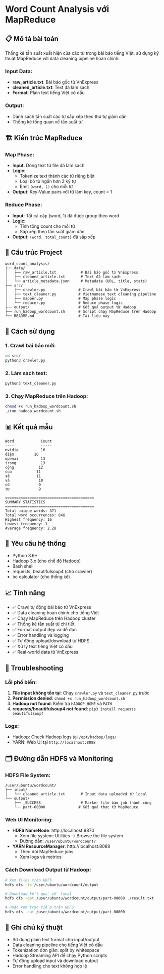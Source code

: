 # Word Count Analysis với MapReduce

## 📋 Mô tả bài toán

Thống kê tần suất xuất hiện của các từ trong bài báo tiếng Việt, sử dụng kỹ thuật MapReduce với data cleaning pipeline hoàn chỉnh.

### Input Data:
- **raw_article.txt**: Bài báo gốc từ VnExpress 
- **cleaned_article.txt**: Text đã làm sạch 
- **Format**: Plain text tiếng Việt có dấu

### Output:
- Danh sách tần suất các từ sắp xếp theo thứ tự giảm dần
- Thống kê tổng quan về tần suất từ

## 🏗️ Kiến trúc MapReduce

### Map Phase:
- **Input**: Dòng text từ file đã làm sạch
- **Logic**: 
  - Tokenize text thành các từ riêng biệt
  - Loại bỏ từ ngắn hơn 2 ký tự
  - Emit `(word, 1)` cho mỗi từ
- **Output**: Key-Value pairs với từ làm key, count = 1

### Reduce Phase:
- **Input**: Tất cả cặp (word, 1) đã được group theo word
- **Logic**: 
  - Tính tổng count cho mỗi từ
  - Sắp xếp theo tần suất giảm dần
- **Output**: `(word, total_count)` đã sắp xếp

## 📁 Cấu trúc Project
```
word_count_analysis/
├── data/
│   ├── raw_article.txt           # Bài báo gốc từ VnExpress
│   ├── cleaned_article.txt       # Text đã làm sạch
│   └── article_metadata.json     # Metadata (URL, title, stats)
├── src/
│   ├── crawler.py               # Crawl bài báo từ VnExpress
│   ├── text_cleaner.py          # Vietnamese text cleaning pipeline
│   ├── mapper.py                # Map phase logic
│   └── reducer.py               # Reduce phase logic
├── output/                      # Kết quả output từ Hadoop
├── run_hadoop_wordcount.sh      # Script chạy MapReduce trên Hadoop
└── README.md                    # Tài liệu này
```

## 🚀 Cách sử dụng

### 1. Crawl bài báo mới:
```bash
cd src/
python3 crawler.py
```

### 2. Làm sạch text:
```bash
python3 text_cleaner.py
```

### 3. Chạy MapReduce trên Hadoop:
```bash
chmod +x run_hadoop_wordcount.sh
./run_hadoop_wordcount.sh
```

## 📊 Kết quả mẫu

```
Word            Count
----            -----
nvidia          16
điện         16
openai          13
trong           13
công           12
của           11
sẽ            11
và             10
có             9
tư             9

========================================
SUMMARY STATISTICS
========================================
Total unique words: 371
Total word occurrences: 846
Highest frequency: 16
Lowest frequency: 1
Average frequency: 2.28
```

## 🔧 Yêu cầu hệ thống

- Python 3.6+
- Hadoop 3.x (cho chế độ Hadoop)
- Bash shell
- requests, beautifulsoup4 (cho crawler)
- bc calculator (cho thống kê)

## 📈 Tính năng

- ✅ Crawl tự động bài báo từ VnExpress
- ✅ Data cleaning hoàn chỉnh cho tiếng Việt
- ✅ Chạy MapReduce trên Hadoop cluster
- ✅ Thống kê tần suất từ chi tiết
- ✅ Format output đẹp và dễ đọc
- ✅ Error handling và logging
- ✅ Tự động upload/download từ HDFS
- ✅ Xử lý text tiếng Việt có dấu
- ✅ Real-world data từ VnExpress

## 🐛 Troubleshooting

### Lỗi phổ biến:
1. **File input không tồn tại**: Chạy `crawler.py` và `text_cleaner.py` trước
2. **Permission denied**: `chmod +x run_hadoop_wordcount.sh`
3. **Hadoop not found**: Kiểm tra `HADOOP_HOME` và `PATH`
4. **requests/beautifulsoup4 not found**: `pip3 install requests beautifulsoup4`

### Logs:
- Hadoop: Check Hadoop logs tại `/opt/hadoop/logs/`
- YARN: Web UI tại `http://localhost:8088`

## 🗂️ Đường dẫn HDFS và Monitoring

### HDFS File System:
```
/user/ubuntu/wordcount/
├── input/
│   └── cleaned_article.txt       # Input data uploaded từ local
└── output/
    ├── _SUCCESS                  # Marker file báo job thành công
    └── part-00000               # Kết quả thực từ MapReduce
```

### Web UI Monitoring:
- **HDFS NameNode**: http://localhost:9870
  - Xem file system: Utilities → Browse the file system
  - Đường dẫn: `/user/ubuntu/wordcount/`
- **YARN ResourceManager**: http://localhost:8088
  - Theo dõi MapReduce jobs
  - Xem logs và metrics

### Cách Download Output từ Hadoop:
```bash
# Xem files trên HDFS
hdfs dfs -ls /user/ubuntu/wordcount/output

# Download kết quả về local
hdfs dfs -get /user/ubuntu/wordcount/output/part-00000 ./result.txt

# Hoặc xem trực tiếp trên HDFS
hdfs dfs -cat /user/ubuntu/wordcount/output/part-00000
```

## 📝 Ghi chú kỹ thuật

- Sử dụng plain text format cho input/output
- Data cleaning pipeline cho tiếng Việt có dấu
- Tokenization đơn giản: split by whitespace
- Hadoop Streaming API để chạy Python scripts
- Tự động upload input và download output
- Error handling cho text không hợp lệ



